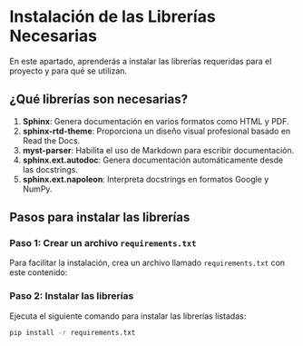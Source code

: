 # Instalación de las Librerías Necesarias

En este apartado, aprenderás a instalar las librerías requeridas para el proyecto y para qué se utilizan.

## ¿Qué librerías son necesarias?

1. **Sphinx**: Genera documentación en varios formatos como HTML y PDF.
2. **sphinx-rtd-theme**: Proporciona un diseño visual profesional basado en Read the Docs.
3. **myst-parser**: Habilita el uso de Markdown para escribir documentación.
4. **sphinx.ext.autodoc**: Genera documentación automáticamente desde las docstrings.
5. **sphinx.ext.napoleon**: Interpreta docstrings en formatos Google y NumPy.

## Pasos para instalar las librerías

### Paso 1: Crear un archivo `requirements.txt`

Para facilitar la instalación, crea un archivo llamado `requirements.txt` con este contenido:

### Paso 2: Instalar las librerías

Ejecuta el siguiente comando para instalar las librerías listadas:

```bash
pip install -r requirements.txt